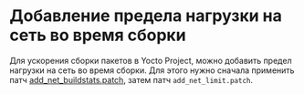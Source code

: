 # Добавление предела нагрузки на сеть во время сборки

Для ускорения сборки пакетов в Yocto Project, можно добавить предел нагрузки на сеть во время сборки. Для этого нужно
сначала применить
патч [add_net_buildstats.patch](https://github.com/moevm/os_profiling/blob/1aa71b1f78111d2f731c0d86d5c1c60c3e091860/src/yocto-patches/add_net_buildstats.patch),
затем патч `add_net_limit.patch`.